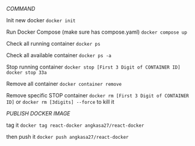 *COMMAND*

Init new docker
`docker init`

Run Docker Compose (make sure has compose.yaml)
`docker compose up`

Check all running container
`docker ps`

Check all available container
`docker ps -a`

Stop running container
`docker stop [First 3 Digit of CONTAINER ID]`
`docker stop 33a`

Remove all container
`docker container remove`

Remove specific STOP container 
`docker rm [First 3 Digit of CONTAINER ID]`
or 
`docker rm [3digits] --force` to kill it


*PUBLISH DOCKER IMAGE*

tag it 
`docker tag react-docker angkasa27/react-docker`

then push it
`docker push angkasa27/react-docker`

